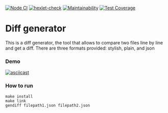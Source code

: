 [![Node CI](https://github.com/krvital/frontend-project-lvl2/actions/workflows/nodeci.yml/badge.svg)](https://github.com/krvital/frontend-project-lvl2/actions/workflows/nodeci.yml)
[![hexlet-check](https://github.com/krvital/frontend-project-lvl2/actions/workflows/hexlet-check.yml/badge.svg)](https://github.com/krvital/frontend-project-lvl2/actions/workflows/hexlet-check.yml)
[![Maintainability](https://api.codeclimate.com/v1/badges/1cf6273f14db3e28d02a/maintainability)](https://codeclimate.com/github/krvital/frontend-project-lvl2/maintainability)
[![Test Coverage](https://api.codeclimate.com/v1/badges/1cf6273f14db3e28d02a/test_coverage)](https://codeclimate.com/github/krvital/frontend-project-lvl2/test_coverage)

# Diff generator

This is a diff generator, the tool that allows to compare two files line by line and get a diff.
There are three formats provided: stylish, plain, and json

### Demo
[![asciicast](https://asciinema.org/a/402404.svg)](https://asciinema.org/a/402404)


### How to run

```
make install
make link
gendiff filepath1.json filepath2.json
```

